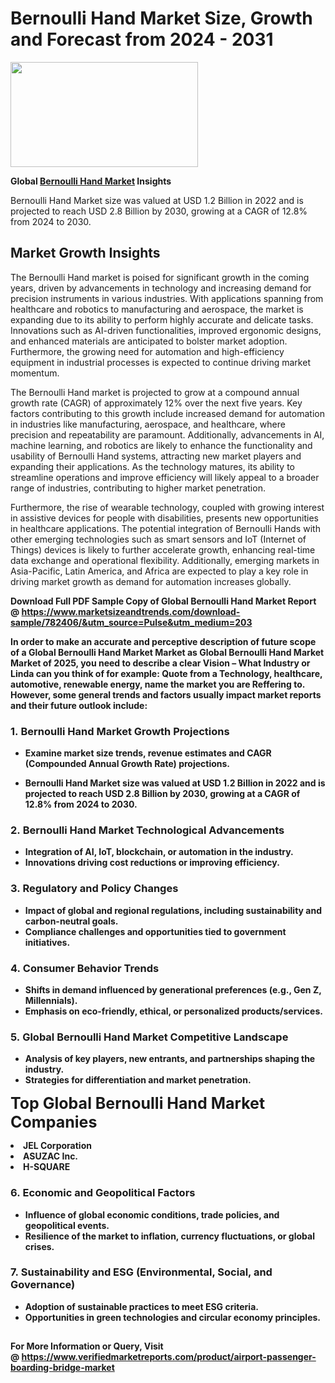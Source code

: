 <H1>Bernoulli Hand Market Size, Growth and Forecast from 2024 - 2031</H1><img class="aligncenter size-medium wp-image-584254" src="https://thirdeyenews.in/wp-content/uploads/2024/09/Global-Market-Research-300x168.jpeg" alt="" width="300" height="168" /><p><strong>Global&nbsp;<a href="https://www.marketsizeandtrends.com/download-sample/782406/&amp;utm_source=Pulse&amp;utm_medium=203">Bernoulli Hand Market</a> Insights</strong></p><p>Bernoulli Hand Market size was valued at USD 1.2 Billion in 2022 and is projected to reach USD 2.8 Billion by 2030, growing at a CAGR of 12.8% from 2024 to 2030.</p><p><h2>Market Growth Insights</h2> <p>The Bernoulli Hand market is poised for significant growth in the coming years, driven by advancements in technology and increasing demand for precision instruments in various industries. With applications spanning from healthcare and robotics to manufacturing and aerospace, the market is expanding due to its ability to perform highly accurate and delicate tasks. Innovations such as AI-driven functionalities, improved ergonomic designs, and enhanced materials are anticipated to bolster market adoption. Furthermore, the growing need for automation and high-efficiency equipment in industrial processes is expected to continue driving market momentum.</p> <p><strong></strong></p> <p>The Bernoulli Hand market is projected to grow at a compound annual growth rate (CAGR) of approximately 12% over the next five years. Key factors contributing to this growth include increased demand for automation in industries like manufacturing, aerospace, and healthcare, where precision and repeatability are paramount. Additionally, advancements in AI, machine learning, and robotics are likely to enhance the functionality and usability of Bernoulli Hand systems, attracting new market players and expanding their applications. As the technology matures, its ability to streamline operations and improve efficiency will likely appeal to a broader range of industries, contributing to higher market penetration.</p> <p>Furthermore, the rise of wearable technology, coupled with growing interest in assistive devices for people with disabilities, presents new opportunities in healthcare applications. The potential integration of Bernoulli Hands with other emerging technologies such as smart sensors and IoT (Internet of Things) devices is likely to further accelerate growth, enhancing real-time data exchange and operational flexibility. Additionally, emerging markets in Asia-Pacific, Latin America, and Africa are expected to play a key role in driving market growth as demand for automation increases globally.</p> <p><strong></p><p><span class=""><strong>Download Full PDF Sample Copy of Global Bernoulli Hand Market Report</strong> @ <a href="https://www.marketsizeandtrends.com/download-sample/782406/&amp;utm_source=Pulse&amp;utm_medium=203" target="_blank">https://www.marketsizeandtrends.com/download-sample/782406/&amp;utm_source=Pulse&amp;utm_medium=203</a></span></p><p>In order to make an accurate and perceptive description of future scope of a Global&nbsp;Bernoulli Hand Market Market as Global&nbsp;Bernoulli Hand Market Market of 2025, you need to describe a clear Vision &ndash; What Industry or Linda can you think of for example: Quote from a Technology, healthcare, automotive, renewable energy, name the market you are Reffering to. However, some general trends and factors usually impact market reports and their future outlook include:</p><h3>1.&nbsp;<strong>Bernoulli Hand Market Growth Projections</strong></h3><ul><li>Examine market size trends, revenue estimates and CAGR (Compounded Annual Growth Rate) projections.</li><li><p>Bernoulli Hand Market size was valued at USD 1.2 Billion in 2022 and is projected to reach USD 2.8 Billion by 2030, growing at a CAGR of 12.8% from 2024 to 2030.</p></li></ul><h3>2.&nbsp;<strong>Bernoulli Hand Market Technological Advancements</strong></h3><ul><li>Integration of AI, IoT, blockchain, or automation in the industry.</li><li>Innovations driving cost reductions or improving efficiency.</li></ul><h3>3.&nbsp;<strong>Regulatory and Policy Changes</strong></h3><ul><li>Impact of global and regional regulations, including sustainability and carbon-neutral goals.</li><li>Compliance challenges and opportunities tied to government initiatives.</li></ul><h3>4.&nbsp;<strong>Consumer Behavior Trends</strong></h3><ul><li>Shifts in demand influenced by generational preferences (e.g., Gen Z, Millennials).</li><li>Emphasis on eco-friendly, ethical, or personalized products/services.</li></ul><h3>5.&nbsp;<strong>Global Bernoulli Hand Market Competitive Landscape</strong></h3><ul><li>Analysis of key players, new entrants, and partnerships shaping the industry.</li><li>Strategies for differentiation and market penetration.</li></ul><p data-pm-slice="1 1 []"><span style="color: inherit; font-family: inherit; font-size: 25px;">Top Global Bernoulli Hand Market Companies</span></p><div class="" data-test-id=""><p><li>JEL Corporation</li><li> ASUZAC Inc.</li><li> H-SQUARE</li></p></div><h3>6.&nbsp;<strong>Economic and Geopolitical Factors</strong></h3><ul><li>Influence of global economic conditions, trade policies, and geopolitical events.</li><li>Resilience of the market to inflation, currency fluctuations, or global crises.</li></ul><h3>7.&nbsp;<strong>Sustainability and ESG (Environmental, Social, and Governance)</strong></h3><ul><li>Adoption of sustainable practices to meet ESG criteria.</li><li>Opportunities in green technologies and circular economy principles.</li></ul><h2><strong style="font-size: 14px;">For More Information or Query, Visit @&nbsp;</strong><a style="background-color: #ffffff; font-size: 14px;" href="https://www.marketsizeandtrends.com/report/bernoulli-hand-market/" target="_blank">https://www.verifiedmarketreports.com/product/airport-passenger-boarding-bridge-market</a></h2>

